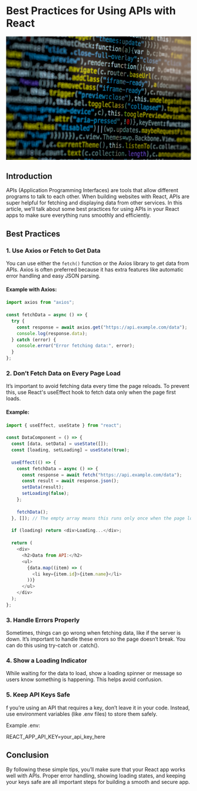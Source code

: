 # Best Practices for Using APIs with React

![Image of API](images/code.jpg)

## Introduction

APIs (Application Programming Interfaces) are tools that allow different programs to talk to each other. When building websites with React, APIs are super helpful for fetching and displaying data from other services. In this article, we’ll talk about some best practices for using APIs in your React apps to make sure everything runs smoothly and efficiently.

## Best Practices

### 1. Use Axios or Fetch to Get Data

You can use either the `fetch()` function or the Axios library to get data from APIs. Axios is often preferred because it has extra features like automatic error handling and easy JSON parsing.

#### Example with Axios:

```javascript
import axios from "axios";

const fetchData = async () => {
  try {
    const response = await axios.get("https://api.example.com/data");
    console.log(response.data);
  } catch (error) {
    console.error("Error fetching data:", error);
  }
};
```

### 2. Don’t Fetch Data on Every Page Load

It’s important to avoid fetching data every time the page reloads. To prevent this, use React's useEffect hook to fetch data only when the page first loads.

#### Example:

```javascript
import { useEffect, useState } from "react";

const DataComponent = () => {
  const [data, setData] = useState([]);
  const [loading, setLoading] = useState(true);

  useEffect(() => {
    const fetchData = async () => {
      const response = await fetch("https://api.example.com/data");
      const result = await response.json();
      setData(result);
      setLoading(false);
    };

    fetchData();
  }, []); // The empty array means this runs only once when the page loads

  if (loading) return <div>Loading...</div>;

  return (
    <div>
      <h2>Data from API:</h2>
      <ul>
        {data.map((item) => (
          <li key={item.id}>{item.name}</li>
        ))}
      </ul>
    </div>
  );
};
```

### 3. Handle Errors Properly

Sometimes, things can go wrong when fetching data, like if the server is down. It’s important to handle these errors so the page doesn’t break. You can do this using try-catch or .catch().

### 4. Show a Loading Indicator

While waiting for the data to load, show a loading spinner or message so users know something is happening. This helps avoid confusion.

### 5. Keep API Keys Safe

f you’re using an API that requires a key, don’t leave it in your code. Instead, use environment variables (like .env files) to store them safely.

Example .env:

REACT_APP_API_KEY=your_api_key_here

## Conclusion

By following these simple tips, you’ll make sure that your React app works well with APIs. Proper error handling, showing loading states, and keeping your keys safe are all important steps for building a smooth and secure app.
